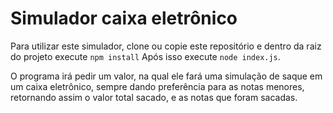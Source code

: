 # Simulador caixa eletrônico

Para utilizar este simulador, clone ou copie este repositório e dentro da raiz do projeto execute `npm install`
Após isso execute `node index.js`. 

O programa irá pedir um valor, na qual ele fará uma simulação de saque em um caixa eletrônico, sempre dando preferência para as notas menores,
retornando assim o valor total sacado, e as notas que foram sacadas.
